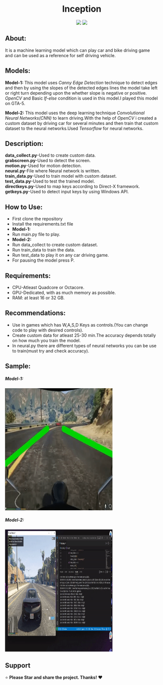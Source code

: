 <div align="center"> 
  <h1>Inception </h1>



   

 
</div>
<div align="center"> 
  <img src="https://img.shields.io/badge/python-3670A0?style=for-the-badge&logo=python&logoColor=ffdd54">
  <img src="https://img.shields.io/badge/TensorFlow-%23FF6F00.svg?style=for-the-badge&logo=TensorFlow&logoColor=white">
  
 
 </div> 

## About:
It is a machine learning model which can play car and bike driving game and can be used as a reference for self driving vehicle.



## Models:
**Model-1:** This model uses *Canny Edge Detection* technique to detect edges and then by using the slopes of the detected edges lines the model take left or right turn depending upon the whether slope is negative or positive. *OpenCV* and Basic *If-else* condition is used in this model.I played this model on GTA-5.

**Model-2:** This model uses the deep learning technique *Convolutional Neural Networks(CNN)* to learn driving.With the help of *OpenCV*  i created a custom dataset by driving car for several minutes and then train that custom dataset to the neural networks.Used *Tensorflow* for neural networks.

## Description:
**data_collect.py**-Used to create custom data.<br>
**grabscreen.py**-Used to detect the screen.<br>
**motion.py**-Used for motion detection.<br>
**neural.py**-File where Neural network is written.<br>
**train_data.py**-Used to train model with custom dataset.<br>
**test_data.py**-Used to test the trained model.<br>
**directkeys.py**-Used to map keys according to Direct-X framework.<br>
**getkeys.py**-Used to detect input keys by using Windows API.<br>


## How to Use:
* First clone the repository
* Install the requirements.txt file<br>
* **Model-1:**
* Run main.py file to play.<br>
* **Model-2:**
* Run data_collect to create custom dataset.
* Run train_data to train the data.
* Run test_data to play it on any car driving game.
* For pausing the model press P.


## Requirements:
* CPU-Atleast Quadcore or Octacore.
* GPU-Dedicated, with as much memory as possible.
* RAM: at least 16 or 32 GB.

## Recommendations:
* Use in games which has W,A,S,D Keys as controls.(You can change code to play with desired controls).
* Create custom data for atleast 25-30 min.The accuracy depends totally on how much you train the model.
* In neural.py there are different types of neural networks you can be use to train(must try and check accuracy).

## Sample:
<div align="left"> 
<h5>Model-1:</h5>
<img src="https://github.com/Dynamic-Vector/Inception/blob/master/res/v1.gif" width=70% height=400>
<div align="left">
<h5>Model-2:</h5>
<img src="https://github.com/Dynamic-Vector/Inception/blob/master/res/cnn_V2.gif" width=70% height=400>
</div>

## Support
⭐ **Please Star  and share the project. Thanks!** ❤️ 
